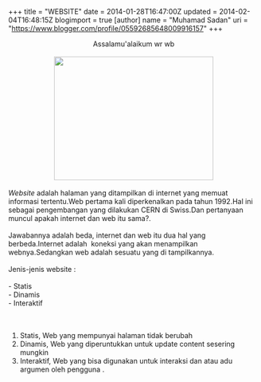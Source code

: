 +++
title = "WEBSITE"
date = 2014-01-28T16:47:00Z
updated = 2014-02-04T16:48:15Z
blogimport = true 
[author]
	name = "Muhamad Sadan"
	uri = "https://www.blogger.com/profile/05592685648009916157"
+++

<div><div class="separator" style="clear: both; text-align: center;">Assalamu'alaikum wr wb</div><div class="separator" style="clear: both; text-align: center;"><br /></div><div class="separator" style="clear: both; text-align: center;"><a href="http://www.santorinirestaurant.com/images/cool-new-websites.jpg" imageanchor="1" style="margin-left: 1em; margin-right: 1em;"><img border="0" src="http://www.santorinirestaurant.com/images/cool-new-websites.jpg" height="248" width="320" /></a></div><br /></div><i>Website </i>adalah halaman yang ditampilkan di internet yang memuat informasi tertentu.Web pertama kali diperkenalkan pada tahun 1992.Hal ini sebagai pengembangan yang dilakukan CERN di Swiss.Dan pertanyaan muncul apakah internet dan web itu sama?.<br /><a name='more'></a><br />Jawabannya adalah beda, internet dan web itu dua hal yang berbeda.Internet adalah &nbsp;koneksi yang akan menampilkan webnya.Sedangkan web adalah sesuatu yang di tampilkannya.<br /><br />Jenis-jenis website :<br /><br />- Statis<br />- Dinamis<br />- Interaktif<br /><br /><br /><ol><li>Statis, Web yang mempunyai halaman tidak berubah</li><li>Dinamis, Web yang diperuntukkan untuk update content sesering mungkin</li><li>Interaktif, Web yang bisa digunakan untuk interaksi dan atau adu argumen oleh pengguna . &nbsp; &nbsp; &nbsp;&nbsp;</li></ol>
